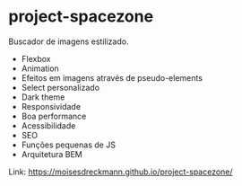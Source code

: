 # project-spacezone

Buscador de imagens estilizado.

* Flexbox
* Animation
* Efeitos em imagens através de pseudo-elements
* Select personalizado 
* Dark theme
* Responsividade
* Boa performance
* Acessibilidade
* SEO
* Funções pequenas de JS
* Arquitetura BEM

Link: https://moisesdreckmann.github.io/project-spacezone/
